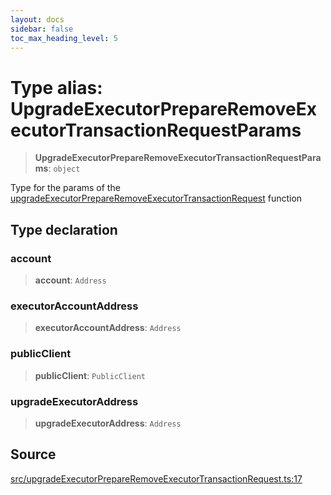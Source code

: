 ```yaml
---
layout: docs
sidebar: false
toc_max_heading_level: 5
---
```


# Type alias: UpgradeExecutorPrepareRemoveExecutorTransactionRequestParams

> **UpgradeExecutorPrepareRemoveExecutorTransactionRequestParams**: `object`

Type for the params of the [upgradeExecutorPrepareRemoveExecutorTransactionRequest](../functions/upgradeExecutorPrepareRemoveExecutorTransactionRequest.md) function

## Type declaration

### account

> **account**: `Address`

### executorAccountAddress

> **executorAccountAddress**: `Address`

### publicClient

> **publicClient**: `PublicClient`

### upgradeExecutorAddress

> **upgradeExecutorAddress**: `Address`

## Source

[src/upgradeExecutorPrepareRemoveExecutorTransactionRequest.ts:17](https://github.com/anegg0/arbitrum-orbit-sdk/blob/b24cbe9cd68eb30d18566196d2c909bd4086db10/src/upgradeExecutorPrepareRemoveExecutorTransactionRequest.ts#L17)
